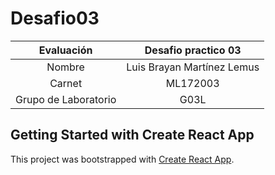 # Desafio03

|      Evaluación      |    Desafio practico 03     |
| :------------------: | :------------------------: |
|        Nombre        | Luis Brayan Martínez Lemus |
|        Carnet        |          ML172003          |
| Grupo de Laboratorio |            G03L            |

## Getting Started with Create React App

This project was bootstrapped with [Create React App](https://github.com/facebook/create-react-app).
